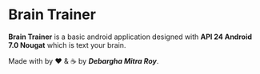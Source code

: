 # Brain Trainer

**Brain Trainer** is a basic android application designed with **API 24 Android 7.0 Nougat** which is text your brain.

Made with by ❤️ & ☕ by ***Debargha Mitra Roy***.